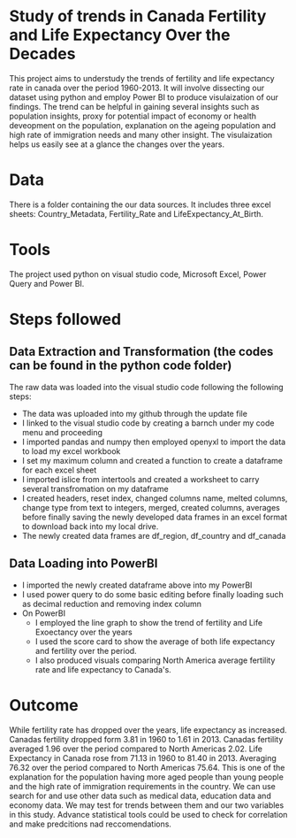 # Study of trends in Canada Fertility and Life Expectancy Over the Decades
This project aims to understudy the trends of fertility and life expectancy rate in canada over the period 1960-2013. It will involve dissecting our dataset using python and employ Power BI to produce visulaization of our findings. The trend can be helpful in gaining several insights such as population insights, proxy for potential impact of economy or health deveopment on the population, explanation on the ageing population and high rate of immigration needs and many other insight. The visulaization helps us easily see at a glance the changes over the years.

# Data
There is a folder containing the our data sources. It includes three excel sheets: Country_Metadata, Fertility_Rate and LifeExpectancy_At_Birth.

# Tools
The project used python on visual studio code, Microsoft Excel, Power Query and Power BI.

# Steps followed
## Data Extraction and Transformation (the codes can be found in the python code folder)
The raw data was loaded into the visual studio code following the following steps:
  - The data was uploaded into my github through the update file
  - I linked to the visual studio code by creating a barnch under my code menu and proceeding
  - I imported pandas and numpy then employed openyxl to import the data to load my excel workbook
  - I set my maximum column and created a function to create a dataframe for each excel sheet
  - I imported islice from intertools and created a worksheet to carry several transfromation on my dataframe
  - I created headers, reset index, changed columns name, melted columns, change type from text to integers, merged, created columns, averages before finally saving the newly developed data frames in an excel format to download back into my local drive.
  - The newly created data frames are df_region, df_country and df_canada
    
## Data Loading into PowerBI
  - I imported the newly created dataframe above into my PowerBI
  - I used power query to do some basic editing before finally loading such as decimal reduction and removing index column
  - On PowerBI
    - I employed the line graph to show the trend of fertility and Life Exoectancy over the years
    - I used the score card to show the average of both life expectancy and fertility over the period.
    - I also produced visuals comparing North America average fertility rate and life expectancy to Canada's.

# Outcome
While fertility rate has dropped over the years, life expectancy as increased. Canadas fertility dropped form 3.81 in 1960 to 1.61 in 2013. Canadas fertility averaged 1.96 over the period compared to North Americas 2.02. Life Expectancy in Canada rose from 71.13 in 1960 to 81.40 in 2013. Averaging 76.32 over the period compared to North Americas 75.64. This is one of the explanation for the population having more aged people than young people and the high rate of immigration requirements in the country. We can use search for and use other data such as medical data, education data and economy data. We may test for trends between them and our two variables in this study. Advance statistical tools could be used to check for correlation and make predcitions nad reccomendations. 

